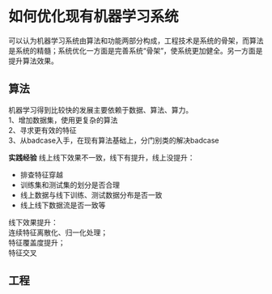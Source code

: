 如何优化现有机器学习系统
====
可以认为机器学习系统由算法和功能两部分构成，工程技术是系统的骨架，而算法是系统的精髓；系统优化一方面是完善系统“骨架”，使系统更加健全。另一方面是提升算法效果。

## 算法
机器学习得到比较快的发展主要依赖于数据、算法、算力。<br>
1、增加数据集，使用更复杂的算法<br>
2、寻求更有效的特征<br>
3、从badcase入手，在现有算法基础上，分门别类的解决badcase<br>

**实践经验**
线上线下效果不一致，线下有提升，线上没提升：<br>
- 排查特征穿越
- 训练集和测试集的划分是否合理
- 线上数据与线下训练、测试数据分布是否一致
- 线上线下数据流是否一致等

线下效果提升：<br>
连续特征离散化、归一化处理；<br>
特征覆盖度提升；<br>
特征交叉<br>


## 工程
